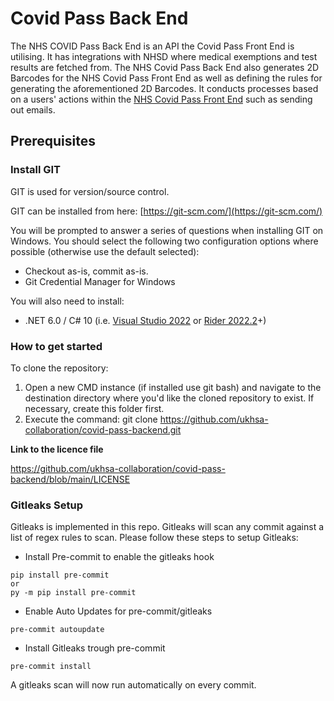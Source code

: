 # Covid Pass Back End

The NHS COVID Pass Back End is an API the Covid Pass Front End is utilising. It has integrations with NHSD where medical exemptions and test results are fetched from. The NHS Covid Pass Back End also generates 2D Barcodes for the NHS Covid Pass Front End as well as defining the rules for generating the aforementioned 2D Barcodes. It conducts processes based on a users' actions within the [NHS Covid Pass Front End](https://github.com/ukhsa-collaboration/covid-pass-web) such as sending out emails.

## Prerequisites

### **Install GIT**

GIT is used for version/source control.

GIT can be installed from here: [https://git-scm.com/](https://git-scm.com/)

You will be prompted to answer a series of questions when installing GIT on Windows. You should select the following two configuration options where possible (otherwise use the default selected):

- Checkout as-is, commit as-is.
- Git Credential Manager for Windows

You will also need to install:
- .NET 6.0 / C# 10 (i.e. [Visual Studio 2022](https://visualstudio.microsoft.com/vs/) or [Rider 2022.2](https://blog.jetbrains.com/dotnet/2022/08/02/rider-2022-2-released/)+)

### **How to get started**

To clone the repository:

1. Open a new CMD instance (if installed use git bash) and navigate to the destination directory where you'd like the cloned repository to exist. If necessary, create this folder first.
2. Execute the command: git clone https://github.com/ukhsa-collaboration/covid-pass-backend.git

**Link to the licence file**

https://github.com/ukhsa-collaboration/covid-pass-backend/blob/main/LICENSE


### Gitleaks Setup
Gitleaks is implemented in this repo. Gitleaks will scan any commit against a list of regex rules to scan. Please follow these steps to setup Gitleaks:
- Install Pre-commit to enable the gitleaks hook

```
pip install pre-commit
or
py -m pip install pre-commit
```
- Enable Auto Updates for pre-commit/gitleaks
```
pre-commit autoupdate
```
- Install Gitleaks trough pre-commit
```
pre-commit install
```
A gitleaks scan will now run automatically on every commit.

